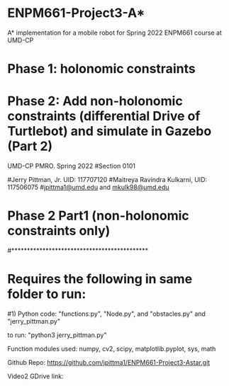 # ENPM661-Project3-A*
A* implementation for a mobile robot for Spring 2022 ENPM661 course at UMD-CP
# Phase 1: holonomic constraints
# Phase 2: Add non-holonomic constraints (differential Drive of Turtlebot) and simulate in Gazebo (Part 2)

UMD-CP PMRO. Spring 2022
#Section 0101

#Jerry Pittman, Jr. UID: 117707120
#Maitreya Ravindra Kulkarni, UID: 117506075
#jpittma1@umd.edu and mkulk98@umd.edu 


# Phase 2 Part1 (non-holonomic constraints only)
#********************************************
# Requires the following in same folder to run:
#1) Python code: "functions.py", "Node.py", and "obstacles.py" and "jerry_pittman.py"

to run: "python3 jerry_pittman.py"


Function modules used: numpy, cv2, scipy, matplotlib.pyplot, sys, math

Github Repo: https://github.com/jpittma1/ENPM661-Project3-Astar.git

Video2 GDrive link: 
